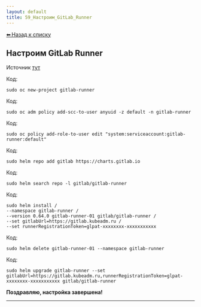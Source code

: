 ```yaml
---
layout: default
title: 59_Настроим_GitLab_Runner
---
```

<a class="back-link" href="../index.html">⬅ Назад к списку</a>


##  Настроим GitLab Runner 


Источник [тут](https://gist.github.com/k-srkw/822b4be155cb96f51e49bfae6b8cbba0)  
  
  


Код:
    
    
    sudo oc new-project gitlab-runner

Код:
    
    
    sudo oc adm policy add-scc-to-user anyuid -z default -n gitlab-runner

Код:
    
    
    sudo oc policy add-role-to-user edit "system:serviceaccount:gitlab-runner:default"

Код:
    
    
    sudo helm repo add gitlab https://charts.gitlab.io

Код:
    
    
    sudo helm search repo -l gitlab/gitlab-runner

Код:
    
    
    sudo helm install /
    --namespace gitlab-runner /
    --version 0.64.0 gitlab-runner-01 gitlab/gitlab-runner /
    --set gitlabUrl=https://gitlab.kubeadm.ru /
    --set runnerRegistrationToken=glpat-xxxxxxxx-xxxxxxxxxxx

Код:
    
    
    sudo helm delete gitlab-runner-01 --namespace gitlab-runner

Код:
    
    
    sudo helm upgrade gitlab-runner --set gitlabUrl=https://gitlab.kubeadm.ru,runnerRegistrationToken=glpat-xxxxxxxx-xxxxxxxxxxx gitlab/gitlab-runner

**Поздравляю, настройка завершена!**  



---

